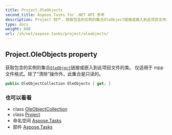 ```yaml
---
title: Project.OleObjects
second_title: Aspose.Tasks for .NET API 参考
description: Project 财产. 获取包含的实例的集合OleObject链接或嵌入到此项目文件的类 仅适用于 mpp 文件格式除了清除操作外此集合是只读的
type: docs
weight: 680
url: /zh/net/aspose.tasks/project/oleobjects/
---
```

## Project.OleObjects property

获取包含的实例的集合[`OleObject`](../../oleobject/)链接或嵌入到此项目文件的类。 仅适用于 mpp 文件格式。除了“清除”操作外，此集合是只读的。

```csharp
public OleObjectCollection OleObjects { get; }
```

### 也可以看看

* class [OleObjectCollection](../../oleobjectcollection/)
* class [Project](../)
* 命名空间 [Aspose.Tasks](../../project/)
* 部件 [Aspose.Tasks](../../../)


